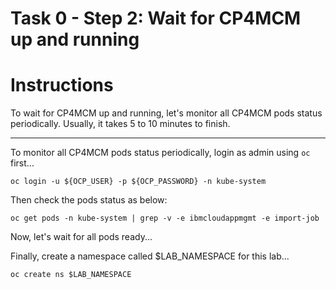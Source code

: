 # Task 0 - Step 2: Wait for CP4MCM up and running

Instructions
============

To wait for CP4MCM up and running, let's monitor all CP4MCM pods status periodically. Usually, it takes 5 to
10 minutes to finish.

---

To monitor all CP4MCM pods status periodically, login as admin using `oc` first...
```shell
oc login -u ${OCP_USER} -p ${OCP_PASSWORD} -n kube-system
```

Then check the pods status as below:
```shell
oc get pods -n kube-system | grep -v -e ibmcloudappmgmt -e import-job
```

Now, let's wait for all pods ready...
<!--
wait-env-ready
-->

Finally, create a namespace called $LAB_NAMESPACE for this lab...
```shell
oc create ns $LAB_NAMESPACE
```
